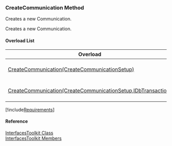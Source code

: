 ﻿### CreateCommunication Method

Creates a new Communication.

Creates a new Communication.

#### Overload List

| Overload | Description |
| --- | --- |
| [CreateCommunication(CreateCommunicationSetup)](FChoice.Toolkits.Clarify~FChoice.Toolkits.Clarify.Interfaces.InterfacesToolkit~CreateCommunication(CreateCommunicationSetup).md) | Creates a new Communication.   |
| [CreateCommunication(CreateCommunicationSetup,IDbTransaction)](FChoice.Toolkits.Clarify~FChoice.Toolkits.Clarify.Interfaces.InterfacesToolkit~CreateCommunication(CreateCommunicationSetup,IDbTransaction).md) | Creates a new Communication.   |

[!include[Requirements](../partials/requirements.md)]



#### Reference

[InterfacesToolkit Class](FChoice.Toolkits.Clarify~FChoice.Toolkits.Clarify.Interfaces.InterfacesToolkit.md)  
[InterfacesToolkit Members](FChoice.Toolkits.Clarify~FChoice.Toolkits.Clarify.Interfaces.InterfacesToolkit_members.md)